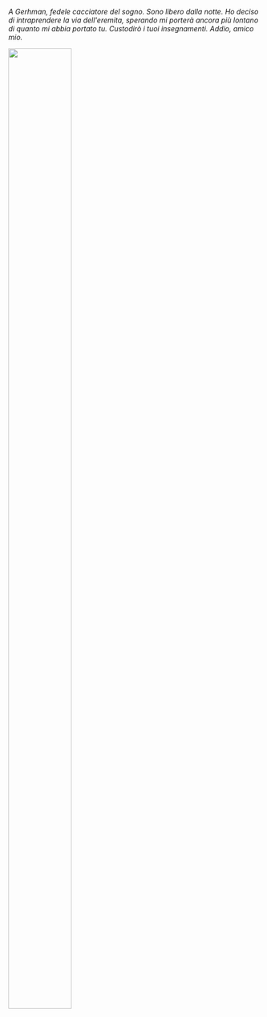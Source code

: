 <p><i>A Gerhman, fedele cacciatore del sogno. Sono libero dalla notte. Ho deciso di intraprendere la via dell'eremita, sperando mi porterà ancora più lontano di quanto mi abbia portato tu. Custodirò i tuoi insegnamenti. Addio, amico mio.</i></p>

<img src="https://scontent-mxp1-1.xx.fbcdn.net/v/t1.0-9/25348699_562117187458856_4447632921244521074_n.jpg?oh=51c307a391ea950031cbf6ca7254791d&oe=5AC888CD" height="70%" width="50%" align="middle">
